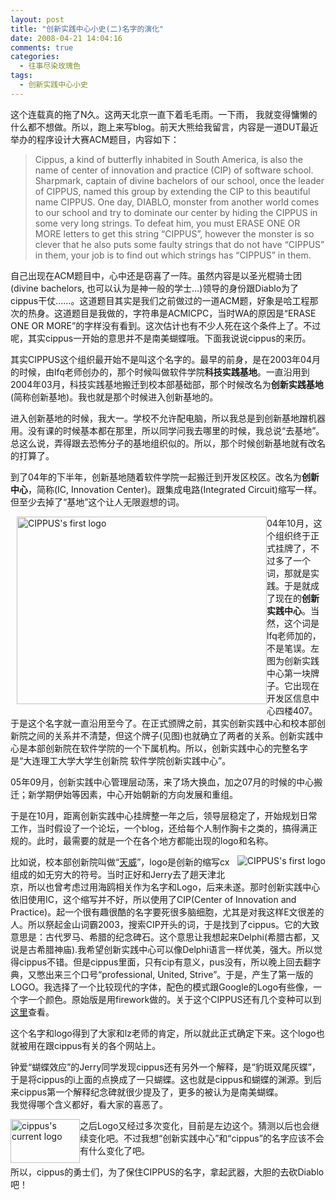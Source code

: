 ```yaml
---
layout: post
title: "创新实践中心小史(二)名字的演化"
date: 2008-04-21 14:04:16
comments: true
categories:
  - 往事尽染玫瑰色
tags:
  - 创新实践中心小史
---
```

这个连载真的拖了N久。这两天北京一直下着毛毛雨。一下雨， 我就变得慵懒的什么都不想做。所以，跑上来写blog。前天大熊给我留言，内容是一道DUT最近举办的程序设计大赛ACM题目，内容如下：

> Cippus, a kind of butterfly inhabited in South America, is also the name of center of innovation and practice (CIP) of software school. Sharpmark, captain of divine bachelors of our school, once the leader of CIPPUS, named this group by extending the CIP to this beautiful name CIPPUS. One day, DIABLO, monster from another world comes to our school and try to dominate our center by hiding the CIPPUS in some very long strings. To defeat him, you must ERASE ONE OR MORE letters to get this string “CIPPUS”, however the monster is so clever that he also puts some faulty strings that do not have “CIPPUS” in them, your job is to find out which strings has “CIPPUS” in them.

自己出现在ACM题目中，心中还是窃喜了一阵。虽然内容是以圣光棍骑士团(divine bachelors, 也可以认为是神一般的学士&#8230;)领导的身份跟Diablo为了cippus干仗……。这道题目其实是我们之前做过的一道ACM题，好象是哈工程那次的热身。这道题目是我做的，字符串是ACMICPC，当时WA的原因是“ERASE ONE OR MORE”的字样没有看到。这次估计也有不少人死在这个条件上了。不过呢，其实cippus一开始的意思并不是南美蝴蝶哦。下面我说说cippus的来历。

其实CIPPUS这个组织最开始不是叫这个名字的。最早的前身，是在2003年04月的时候，由lfq老师创办的，那个时候叫做软件学院**科技实践基地**。一直沿用到2004年03月，科技实践基地搬迁到校本部基础部，那个时候改名为**创新实践基地**(简称创新基地)。我也就是那个时候进入创新基地的。

进入创新基地的时候，我大一。学校不允许配电脑，所以我总是到创新基地蹭机器用。没有课的时候基本都在那里，所以同学问我去哪里的时候，我总说“去基地”。总这么说，弄得跟去恐怖分子的基地组织似的。所以，那个时候创新基地就有改名的打算了。

到了04年的下半年，创新基地随着软件学院一起搬迁到开发区校区。改名为**创新中心**，简称(IC, Innovation Center)。跟集成电路(Integrated Circuit)缩写一样。但至少去掉了“基地”这个让人无限遐想的词。

<a title="CIPPUS's first logo" rel="lightbox[CIPPUS]" href="http://lh5.ggpht.com/SharpMark/SAwjd0SNmXI/AAAAAAAADEY/oIQz7yjArXo/s800/PICT8014.JPG" target="_blank"><img style="margin: 0px 0px 10px 10px; float: left; cursor: pointer" src="http://lh5.ggpht.com/SharpMark/SAwjd0SNmXI/AAAAAAAADEY/oIQz7yjArXo/s800/PICT8014.JPG" alt="CIPPUS's first logo" width="400" height="300" /></a>

04年10月，这个组织终于正式挂牌了，不过多了一个词，那就是实践。于是就成了现在的**创新实践中心**。当然，这个词是lfq老师加的，不是笔误。左图为创新实践中心第一块牌子。它出现在开发区信息中心四楼407。于是这个名字就一直沿用至今了。在正式颁牌之前，其实创新实践中心和校本部创新院之间的关系并不清楚，但这个牌子(见图)也就确立了两者的关系。创新实践中心是本部创新院在软件学院的一个下属机构。所以，创新实践中心的完整名字是“大连理工大学大学生创新院 软件学院创新实践中心”。

05年09月，创新实践中心管理层动荡，来了场大换血，加之07月的时候的中心搬迁；新学期伊始等因素，中心开始朝新的方向发展和重组。

于是在10月，距离创新实践中心挂牌整一年之后，领导层稳定了，开始规划日常工作，当时假设了一个论坛，一个blog，还给每个人制作胸卡之类的，搞得满正规的。此时，最需要的就是一个在各个地方都能出现的logo和名称。

<a title="CIPPUS's first logo" rel="lightbox[CIPPUS]" href="http://lh5.ggpht.com/SharpMark/RKRgbrjmABI/AAAAAAAAAhw/b4-9BSdrgeI/s800/cippus.jpg" target="_blank"><img style="margin: 0px 0px 10px 10px; float: right; cursor: pointer" src="http://lh5.ggpht.com/SharpMark/RKRgbrjmABI/AAAAAAAAAhw/b4-9BSdrgeI/s800/cippus.jpg" alt="CIPPUS's first logo" /></a>比如说，校本部创新院叫做“<a title="天威-大连理工大学创新院" href="http://tianwei.dlut.edu.cn" target="_blank">天威</a>”，logo是创新的缩写cx组成的如无穷大的符号。当时正好和Jerry去了趟天津北京，所以也曾考虑过用海鸥相关作为名字和Logo，后来未遂。那时创新实践中心依旧使用IC，这个缩写并不好，所以使用了CIP(Center of Innovation and Practice)。起一个很有趣很酷的名字要死很多脑细胞，尤其是对我这样E文很差的人。所以祭起金山词霸2003，搜索CIP开头的词，于是找到了cippus。它的大致意思是：古代罗马、希腊的纪念碑石。这个意思让我想起来Delphi(希腊古都，又说是古希腊神庙).我希望创新实践中心可以像Delphi语言一样优美，强大。所以觉得cippus不错。但是cippus里面，只有cip有意义，pus没有，所以晚上回去翻字典，又憋出来三个口号“professional, United, Strive”。于是，产生了第一版的LOGO。我选择了一个比较现代的字体，配色的模式跟Google的Logo有些像，一个字一个颜色。原始版是用firework做的。关于这个CIPPUS还有几个变种可以到<a title="Logo | Sharpmark's Album" href="http://picasaweb.google.com/SharpMark/LOGO/" target="_blank">这里</a>查看。

这个名字和logo得到了大家和lz老师的肯定，所以就此正式确定下来。这个logo也就被用在跟cippus有关的各个网站上。

钟爱“蝴蝶效应”的Jerry同学发现cippus还有另外一个解释，是“<span>豹斑双尾灰蝶</span>”，于是将cippus的i上面的点换成了一只蝴蝶。这也就是cippus和蝴蝶的渊源。到后来cippus第一个解释纪念碑就很少提及了，更多的被认为是南美蝴蝶。  
我觉得哪个含义都好，看大家的喜恶了。

<img class="alignleft" style="float: left;" src="http://cippus.dlut.edu.cn/images/logo.jpg" alt="cippus's current logo" width="111" height="70" />

之后Logo又经过多次变化，目前是左边这个。猜测以后也会继续变化吧。不过我想“创新实践中心”和“cippus”的名字应该不会有什么变化了吧。

所以，cippus的勇士们，为了保住CIPPUS的名字，拿起武器，大胆的去砍Diablo吧！